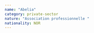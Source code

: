 ```yaml
---
name: "Abelia"
category: private-sector
nature: "Association professionnelle "
nationality: NOR
---
```

